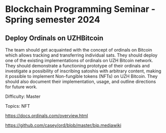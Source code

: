 # Blockchain Programming Seminar - Spring semester 2024

## Deploy Ordinals on UZHBitcoin
The team should get acquainted with the concept of ordinals on Bitcoin which allows tracking and transferring individual sats. They should deploy one of the existing implementations of ordinals on UZH Bitcoin network.
They should demonstrate a functioning prototype of their ordinals and investigate a possibility of inscribing satoshis with arbitrary content, making it possible to implement Non-fungible tokens (NFTs) on UZH Bitcoin. They should also document their implementation, usage, and outline directions for future work.

Difficulty: Master

Topics: NFT

https://docs.ordinals.com/overview.html

https://github.com/casey/ord/blob/master/bip.mediawiki
